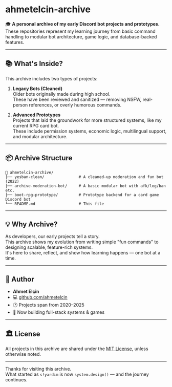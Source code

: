 # ahmetelcin-archive

🎓 **A personal archive of my early Discord bot projects and prototypes.**  
These repositories represent my learning journey from basic command handling to modular bot architecture, game logic, and database-backed features.

---

## 📚 What's Inside?

This archive includes two types of projects:

1. **Legacy Bots (Cleaned)**  
   Older bots originally made during high school.  
   These have been reviewed and sanitized — removing NSFW, real-person references, or overly humorous commands.

2. **Advanced Prototypes**  
   Projects that laid the groundwork for more structured systems, like my current RPG card bot.  
   These include permission systems, economic logic, multilingual support, and modular architecture.

---

## 📦 Archive Structure

```
📁 ahmetelcin-archive/
├── yesban-clean/               # A cleaned-up moderation and fun bot (2022)
├── archive-moderation-bot/     # A basic modular bot with afk/log/ban etc.
├── boot-rpg-prototype/         # Prototype backend for a card game Discord bot
└── README.md                   # This file
```

---

## 💡 Why Archive?

As developers, our early projects tell a story.  
This archive shows my evolution from writing simple "fun commands" to designing scalable, feature-rich systems.  
It's here to share, reflect, and show how learning happens — one bot at a time.

---

## 👤 Author

- **Ahmet Elçin**  
- 💻 [github.com/ahmetelcin](https://github.com/ahmetelcin)  
- 🕐 Projects span from 2020–2025  
- 🧭 Now building full-stack systems & games

---

## 🏛️ License

All projects in this archive are shared under the [MIT License](./LICENSE), unless otherwise noted.

---

Thanks for visiting this archive.  
What started as `s!yardım` is now `system.design()` — and the journey continues.

